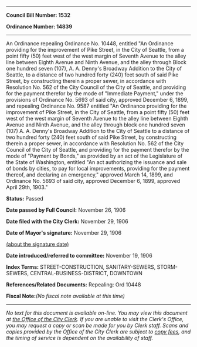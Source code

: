 

********

**Council Bill Number: 1532**
   
**Ordinance Number: 14839**
********

 An Ordinance repealing Ordinance No. 10448, entitled "An Ordinance providing for the improvement of Pike Street, in the City of Seattle, from a point fifty (50) feet west of the west margin of Seventh Avenue to the alley line between Eighth Avenue and Ninth Avenue, and the alley through Block one hundred seven (107), A. A. Denny's Broadway Addition to the City of Seattle, to a distance of two hundred forty (240) feet south of said Pike Street, by constructing therein a proper sewer, in accordance with Resolution No. 562 of the City Council of the City of Seattle, and providing for the payment therefor by the mode of "Immediate Payment," under the provisions of Ordinance No. 5693 of said city, approved December 6, 1899, and repealing Ordinance No. 9587 entitled "An Ordinance providing for the improvement of Pike Street, in the City of Seattle, from a point fifty (50) feet west of the west margin of Seventh Avenue to the alley line between Eighth Avenue and Ninth Avenue, and the alley through block one hundred seven (107) A. A. Denny's Broadway Addition to the City of Seattle to a distance of two hundred forty (240) feet south of said Pike Street, by constructing therein a proper sewer, in accordance with Resolution No. 562 of the City Council of the City of Seattle, and providing for the payment therefor by the mode of "Payment by Bonds," as provided by an act of the Legislature of the State of Washington, entitled "An act authorizing the issuance and sale of bonds by cities, to pay for local improvements, providing for the payment thereof, and declaring an emergency," approved March 14, 1899, and Ordinance No. 5693 of said city, approved December 6, 1899, approved April 29th, 1903."

**Status:** Passed
   
**Date passed by Full Council:** November 26, 1906
   
**Date filed with the City Clerk:** November 29, 1906
   
**Date of Mayor's signature:** November 29, 1906
   
[(about the signature date)](/~public/approvaldate.htm)
   
   
   
**Date introduced/referred to committee:** November 19, 1906
   
   
**Index Terms:** STREET-CONSTRUCTION, SANITARY-SEWERS, STORM-SEWERS, CENTRAL-BUSINESS-DISTRICT, DOWNTOWN

**References/Related Documents:** Repealing: Ord 10448

**Fiscal Note:**_(No fiscal note available at this time)_
********

_No text for this document is available on-line. You may view this document at [the Office of the City Clerk](http://www.seattle.gov/leg/clerk/contactUs.htm). If you are unable to visit the Clerk's Office, you may request a copy or scan be made for you by Clerk staff. Scans and copies provided by the Office of the City Clerk are subject to [copy fees](http://clerk.seattle.gov/~public/clerkfees.htm), and the timing of service is dependent on the availability of staff._

